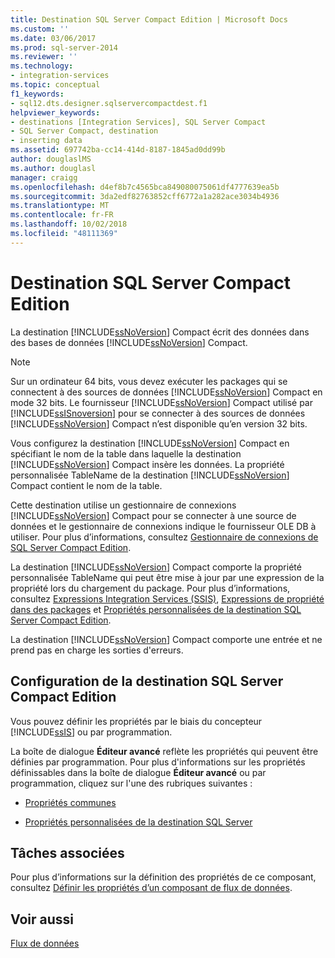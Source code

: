 ```yaml
---
title: Destination SQL Server Compact Edition | Microsoft Docs
ms.custom: ''
ms.date: 03/06/2017
ms.prod: sql-server-2014
ms.reviewer: ''
ms.technology:
- integration-services
ms.topic: conceptual
f1_keywords:
- sql12.dts.designer.sqlservercompactdest.f1
helpviewer_keywords:
- destinations [Integration Services], SQL Server Compact
- SQL Server Compact, destination
- inserting data
ms.assetid: 697742ba-cc14-414d-8187-1845ad0dd99b
author: douglaslMS
ms.author: douglasl
manager: craigg
ms.openlocfilehash: d4ef8b7c4565bca849080075061df4777639ea5b
ms.sourcegitcommit: 3da2edf82763852cff6772a1a282ace3034b4936
ms.translationtype: MT
ms.contentlocale: fr-FR
ms.lasthandoff: 10/02/2018
ms.locfileid: "48111369"
---
```

# <a name="sql-server-compact-edition-destination"></a>Destination SQL Server Compact Edition
  La destination [!INCLUDE[ssNoVersion](../../includes/ssnoversion-md.md)] Compact écrit des données dans des bases de données [!INCLUDE[ssNoVersion](../../includes/ssnoversion-md.md)] Compact.  
  
> [!NOTE]  
>  Sur un ordinateur 64 bits, vous devez exécuter les packages qui se connectent à des sources de données [!INCLUDE[ssNoVersion](../../includes/ssnoversion-md.md)] Compact en mode 32 bits. Le fournisseur [!INCLUDE[ssNoVersion](../../includes/ssnoversion-md.md)] Compact utilisé par [!INCLUDE[ssISnoversion](../../includes/ssisnoversion-md.md)] pour se connecter à des sources de données [!INCLUDE[ssNoVersion](../../includes/ssnoversion-md.md)] Compact n’est disponible qu’en version 32 bits.  
  
 Vous configurez la destination [!INCLUDE[ssNoVersion](../../includes/ssnoversion-md.md)] Compact en spécifiant le nom de la table dans laquelle la destination [!INCLUDE[ssNoVersion](../../includes/ssnoversion-md.md)] Compact insère les données. La propriété personnalisée TableName de la destination [!INCLUDE[ssNoVersion](../../includes/ssnoversion-md.md)] Compact contient le nom de la table.  
  
 Cette destination utilise un gestionnaire de connexions [!INCLUDE[ssNoVersion](../../includes/ssnoversion-md.md)] Compact pour se connecter à une source de données et le gestionnaire de connexions indique le fournisseur OLE DB à utiliser. Pour plus d’informations, consultez [Gestionnaire de connexions de SQL Server Compact Edition](../connection-manager/sql-server-compact-edition-connection-manager.md).  
  
 La destination [!INCLUDE[ssNoVersion](../../includes/ssnoversion-md.md)] Compact comporte la propriété personnalisée TableName qui peut être mise à jour par une expression de la propriété lors du chargement du package. Pour plus d’informations, consultez [Expressions Integration Services &#40;SSIS&#41;](../expressions/integration-services-ssis-expressions.md), [Expressions de propriété dans des packages](../expressions/use-property-expressions-in-packages.md) et [Propriétés personnalisées de la destination SQL Server Compact Edition](sql-server-compact-edition-destination-custom-properties.md).  
  
 La destination [!INCLUDE[ssNoVersion](../../includes/ssnoversion-md.md)] Compact comporte une entrée et ne prend pas en charge les sorties d'erreurs.  
  
## <a name="configuration-of-the-sql-server-compact-edition-destination"></a>Configuration de la destination SQL Server Compact Edition  
 Vous pouvez définir les propriétés par le biais du concepteur [!INCLUDE[ssIS](../../includes/ssis-md.md)] ou par programmation.  
  
 La boîte de dialogue **Éditeur avancé** reflète les propriétés qui peuvent être définies par programmation. Pour plus d'informations sur les propriétés définissables dans la boîte de dialogue **Éditeur avancé** ou par programmation, cliquez sur l'une des rubriques suivantes :  
  
-   [Propriétés communes](../common-properties.md)  
  
-   [Propriétés personnalisées de la destination SQL Server](sql-server-destination-custom-properties.md)  
  
## <a name="related-tasks"></a>Tâches associées  
 Pour plus d’informations sur la définition des propriétés de ce composant, consultez [Définir les propriétés d’un composant de flux de données](set-the-properties-of-a-data-flow-component.md).  
  
## <a name="see-also"></a>Voir aussi  
 [Flux de données](data-flow.md)  
  
  
